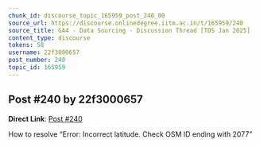 ```yaml
---
chunk_id: discourse_topic_165959_post_240_00
source_url: https://discourse.onlinedegree.iitm.ac.in/t/165959/240
source_title: GA4 - Data Sourcing - Discussion Thread [TDS Jan 2025]
content_type: discourse
tokens: 58
username: 22f3000657
post_number: 240
topic_id: 165959
---
```


## Post #240 by 22f3000657

**Direct Link**: [Post #240](https://discourse.onlinedegree.iitm.ac.in/t/165959/240)

How to resolve “Error: Incorrect latitude. Check OSM ID ending with 2077”
